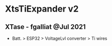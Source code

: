 # XtsTiExpander v2
## XTase - fgalliat @Jul 2021

 - Batt. > ESP32 > VoltageLvl converter > Ti wires
 